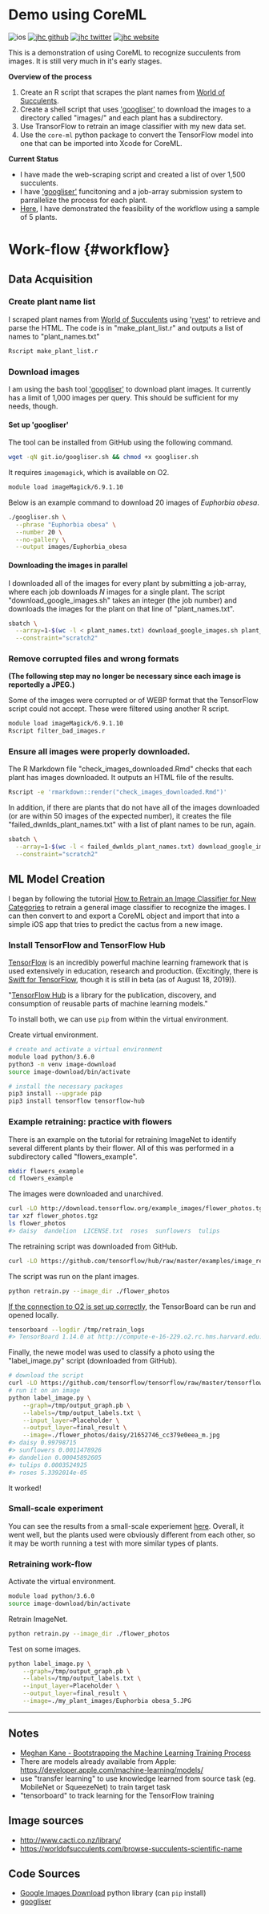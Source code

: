 # Demo using CoreML

![ios](https://img.shields.io/badge/iOS-Plant_Tracker-999999.svg?style=flat&logo=apple)
[![jhc github](https://img.shields.io/badge/GitHub-jhrcook-181717.svg?style=flat&logo=github)](https://github.com/jhrcook)
[![jhc twitter](https://img.shields.io/badge/Twitter-@JoshDoesA-00aced.svg?style=flat&logo=twitter)](https://twitter.com/JoshDoesa)
[![jhc website](https://img.shields.io/badge/Website-Joshua_Cook-5087B2.svg?style=flat&logo=telegram)](https://joshuacook.netlify.com)



This is a demonstration of using CoreML to recognize succulents from images. It is still very much in it's early stages.

**Overview of the process**

1. Create an R script that scrapes the plant names from [World of Succulents](https://worldofsucculents.com/browse-succulents-scientific-name).
2. Create a shell script that uses ['googliser'](https://github.com/teracow/googliser) to download the images to a directory called "images/" and each plant has a subdirectory.
3. Use TransorFlow to retrain an image classifier with my new data set.
4. Use the `core-ml` python package to convert the TensorFlow model into one that can be imported into Xcode for CoreML.

**Current Status**

* I have made the web-scraping script and created a list of over 1,500 succulents.
* I have ['googliser'](https://github.com/teracow/googliser) funcitoning and a job-array submission system to parrallelize the process for each plant.
* [Here](./practice_plant_recognition.md), I have demonstrated the feasibility of the workflow using a sample of 5 plants.


# Work-flow {#workflow}

## Data Acquisition

### Create plant name list

I scraped plant names from [World of Succulents](https://worldofsucculents.com/browse-succulents-scientific-name) using '[rvest](https://cran.r-project.org/web/packages/rvest/index.html)' to retrieve and parse the HTML. The code is in "make\_plant\_list.r" and outputs a list of names to "plant_names.txt"

```bash
Rscript make_plant_list.r
```

### Download images

I am using the bash tool ['googliser'](https://github.com/teracow/googliser) to download plant images. It currently has a limit of 1,000 images  per query. This should be sufficient for my needs, though.

#### Set up 'googliser'

The tool can be installed from GitHub using the following command.

```bash
wget -qN git.io/googliser.sh && chmod +x googliser.sh
```

It requires `imagemagick`, which is available on O2.

```bash
module load imageMagick/6.9.1.10
```

Below is an example command to download 20 images of *Euphorbia obesa*.

```bash
./googliser.sh \
  --phrase "Euphorbia obesa" \
  --number 20 \
  --no-gallery \
  --output images/Euphorbia_obesa
```
#### Downloading the images in parallel

I downloaded all of the images for every plant by submitting a job-array, where each job downloads *N* images for a single plant. The script "download_google_images.sh" takes an integer (the job number) and downloads the images for the plant on that line of "plant_names.txt".

```bash
sbatch \
  --array=1-$(wc -l < plant_names.txt) download_google_images.sh plant_names.txt \
  --constraint="scratch2"
```

### Remove corrupted files and wrong formats

**(The following step may no longer be necessary since each image is reportedly a JPEG.)**

Some of the images were corrupted or of WEBP format that the TensorFlow script could not accept. These were filtered using another R script.

```bash
module load imageMagick/6.9.1.10
Rscript filter_bad_images.r
```

### Ensure all images were properly downloaded.

The R Markdown file "check_images_downloaded.Rmd" checks that each plant has images downloaded. It outputs an HTML file of the results.

```bash
Rscript -e 'rmarkdown::render("check_images_downloaded.Rmd")'
```

In addition, if there are plants that do not have all of the images downloaded (or are within 50 images of the expected number), it creates the file "failed_dwnlds_plant_names.txt" with a list of plant names to be run, again.

```bash
sbatch \
  --array=1-$(wc -l < failed_dwnlds_plant_names.txt) download_google_images.sh failed_dwnlds_plant_names.txt \
  --constraint="scratch2"
```


## ML Model Creation

I began by following the tutorial [How to Retrain an Image Classifier for New Categories](https://www.tensorflow.org/hub/tutorials/image_retraining) to retrain a general image classifier to recognize the images. I can then convert to and export a CoreML object and import that into a simple iOS app that tries to predict the cactus from a new image.

### Install TensorFlow and TensorFlow Hub

[TensorFlow](https://www.tensorflow.org) is an incredibly powerful machine learning framework that is used extensively in education, research and production. (Excitingly, there is [Swift for TensorFlow](https://www.tensorflow.org/swift), though it is still in beta (as of August 18, 2019)).

"[TensorFlow Hub](https://www.tensorflow.org/hub) is a library for the publication, discovery, and consumption of reusable parts of machine learning models."

To install both, we can use `pip` from within the virtual environment.

Create virtual environment.

```bash
# create and activate a virtual environment
module load python/3.6.0
python3 -m venv image-download
source image-download/bin/activate

# install the necessary packages
pip3 install --upgrade pip
pip3 install tensorflow tensorflow-hub
```

### Example retraining: practice with flowers

There is an example on the tutorial for retraining ImageNet to identify several different plants by their flower. All of this was performed in a subdirectory called "flowers_example".

```bash
mkdir flowers_example
cd flowers_example
```

The images were downloaded and unarchived.

```bash
curl -LO http://download.tensorflow.org/example_images/flower_photos.tgz
tar xzf flower_photos.tgz
ls flower_photos
#> daisy  dandelion  LICENSE.txt  roses  sunflowers  tulips
```

The retraining script was downloaded from GitHub.

```bash
curl -LO https://github.com/tensorflow/hub/raw/master/examples/image_retraining/retrain.py
```

The script was run on the plant images.

```bash
python retrain.py --image_dir ./flower_photos
```

[If the connection to O2 is set up correctly](), the TensorBoard can be run and opened locally.

```bash
tensorboard --logdir /tmp/retrain_logs
#> TensorBoard 1.14.0 at http://compute-e-16-229.o2.rc.hms.harvard.edu:6006/ (Press CTRL+C to quit)
```

Finally, the newe model was used to classify a photo using the "label_image.py" script (downloaded from GitHub).

```bash
# download the script
curl -LO https://github.com/tensorflow/tensorflow/raw/master/tensorflow/examples/label_image/label_image.py
# run it on an image
python label_image.py \
    --graph=/tmp/output_graph.pb \
    --labels=/tmp/output_labels.txt \
    --input_layer=Placeholder \
    --output_layer=final_result \
    --image=./flower_photos/daisy/21652746_cc379e0eea_m.jpg
#> daisy 0.99798715
#> sunflowers 0.0011478926
#> dandelion 0.00045892605
#> tulips 0.0003524925
#> roses 5.3392014e-05
```

It worked!

### Small-scale experiment

You can see the results from a small-scale experiement [here](./practice_plant_recognition.md). Overall, it went well, but the plants used were obviously different from each other, so it may be worth running a test with more similar types of plants.

### Retraining work-flow

Activate the virtual environment.

```bash
module load python/3.6.0
source image-download/bin/activate
```

Retrain ImageNet.

```bash
python retrain.py --image_dir ./flower_photos
```

Test on some images.

```bash
python label_image.py \
    --graph=/tmp/output_graph.pb \
    --labels=/tmp/output_labels.txt \
    --input_layer=Placeholder \
    --output_layer=final_result \
    --image=./my_plant_images/Euphorbia obesa_5.JPG
```

---

## Notes

- [Meghan Kane - Bootstrapping the Machine Learning Training Process](https://www.youtube.com/watch?v=ugiPfm8ICZo)
- There are models already available from Apple: https://developer.apple.com/machine-learning/models/
- use "transfer learning" to use knowledge learned from source task (eg. MobileNet or SqueezeNet) to train target task
- "tensorboard" to track learning for the TensorFlow training


## Image sources

* http://www.cacti.co.nz/library/
* https://worldofsucculents.com/browse-succulents-scientific-name


## Code Sources

* [Google Images Download](https://github.com/hardikvasa/google-images-download) python library (can `pip` install)
* [googliser](https://github.com/teracow/googliser)

